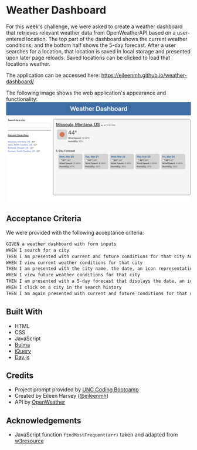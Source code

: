 # Weather Dashboard

For this week's challenge, we were asked to create a weather dashboard that retrieves relevant weather data from OpenWeatherAPI based on a user-entered location. The top part of the dashboard shows the current weather conditions, and the bottom half shows the 5-day forecast. After a user searches for a location, that location is saved in local storage and presented upon later page reloads. Saved locations can be clicked to load that locations weather.

The application can be accessed here: https://eileenmh.github.io/weather-dashboard/

The following image shows the web application's appearance and functionality:
![weather-dashboard](/assets/images/weather-dashboard-snapshot.png)

## Acceptance Criteria

We were provided with the following acceptance criteria:

```md
GIVEN a weather dashboard with form inputs
WHEN I search for a city
THEN I am presented with current and future conditions for that city and that city is added to the search history
WHEN I view current weather conditions for that city
THEN I am presented with the city name, the date, an icon representation of weather conditions, the temperature, the humidity, and the the wind speed
WHEN I view future weather conditions for that city
THEN I am presented with a 5-day forecast that displays the date, an icon representation of weather conditions, the temperature, the wind speed, and the humidity
WHEN I click on a city in the search history
THEN I am again presented with current and future conditions for that city
```

## Built With

- HTML
- CSS
- JavaScript
- [Bulma](https://bulma.io/)
- [jQuery](https://jquery.com/)
- [Day.js](https://day.js.org/)

## Credits

- Project prompt provided by [UNC Coding Bootcamp](https://bootcamp.unc.edu/coding/)
- Created by Eileen Harvey ([@eileenmh](https://github.com/eileenmh))
- API by [OpenWeather](https://openweathermap.org/api)

## Acknowledgements

- JavaScript function `findMostFrequent(arr)` taken and adapted from [w3resource](https://www.w3resource.com/javascript-exercises/javascript-array-exercise-8.php)
